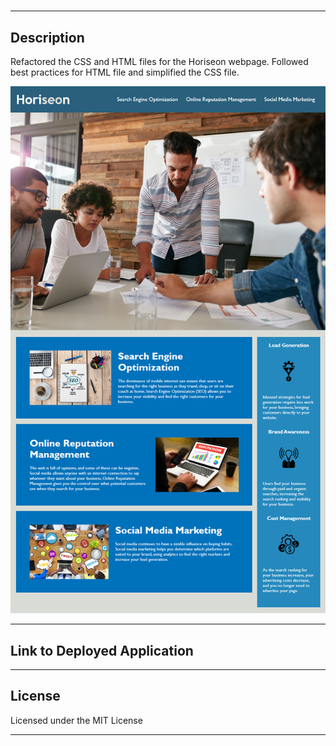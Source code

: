 # <Updated Horiseon Website>

---

## Description
Refactored the CSS and HTML files for the Horiseon webpage. Followed best practices for HTML file and simplified the CSS file. 

![Horiseon Webpage Overview](./assets/images/horiseon.png)

---

## Link to Deployed Application

---

## License 
Licensed under the MIT License 

---
